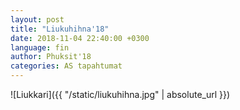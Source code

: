 ```yaml
---
layout: post
title: "Liukuhihna'18"
date: 2018-11-04 22:40:00 +0300
language: fin
author: Phuksit'18
categories: AS tapahtumat
---
```


![Liukkari]({{ "/static/liukuhihna.jpg" | absolute_url }})